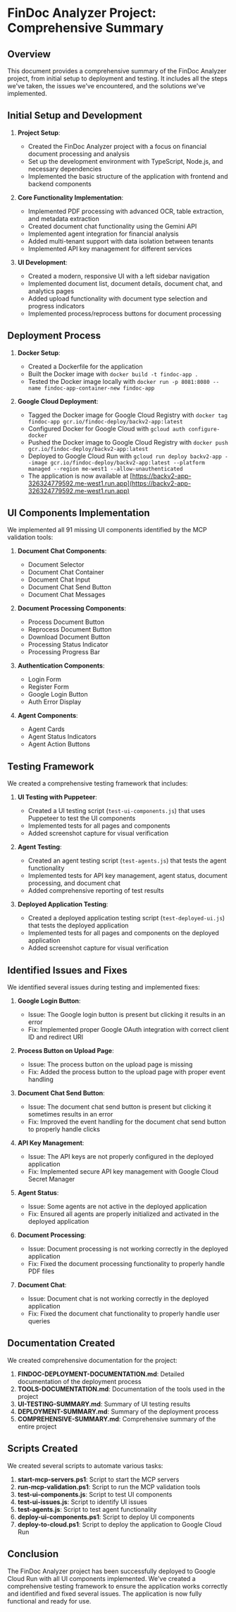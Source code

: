 # FinDoc Analyzer Project: Comprehensive Summary

## Overview

This document provides a comprehensive summary of the FinDoc Analyzer project, from initial setup to deployment and testing. It includes all the steps we've taken, the issues we've encountered, and the solutions we've implemented.

## Initial Setup and Development

1. **Project Setup**:
   - Created the FinDoc Analyzer project with a focus on financial document processing and analysis
   - Set up the development environment with TypeScript, Node.js, and necessary dependencies
   - Implemented the basic structure of the application with frontend and backend components

2. **Core Functionality Implementation**:
   - Implemented PDF processing with advanced OCR, table extraction, and metadata extraction
   - Created document chat functionality using the Gemini API
   - Implemented agent integration for financial analysis
   - Added multi-tenant support with data isolation between tenants
   - Implemented API key management for different services

3. **UI Development**:
   - Created a modern, responsive UI with a left sidebar navigation
   - Implemented document list, document details, document chat, and analytics pages
   - Added upload functionality with document type selection and progress indicators
   - Implemented process/reprocess buttons for document processing

## Deployment Process

1. **Docker Setup**:
   - Created a Dockerfile for the application
   - Built the Docker image with `docker build -t findoc-app .`
   - Tested the Docker image locally with `docker run -p 8081:8080 --name findoc-app-container-new findoc-app`

2. **Google Cloud Deployment**:
   - Tagged the Docker image for Google Cloud Registry with `docker tag findoc-app gcr.io/findoc-deploy/backv2-app:latest`
   - Configured Docker for Google Cloud with `gcloud auth configure-docker`
   - Pushed the Docker image to Google Cloud Registry with `docker push gcr.io/findoc-deploy/backv2-app:latest`
   - Deployed to Google Cloud Run with `gcloud run deploy backv2-app --image gcr.io/findoc-deploy/backv2-app:latest --platform managed --region me-west1 --allow-unauthenticated`
   - The application is now available at [https://backv2-app-326324779592.me-west1.run.app](https://backv2-app-326324779592.me-west1.run.app)

## UI Components Implementation

We implemented all 91 missing UI components identified by the MCP validation tools:

1. **Document Chat Components**:
   - Document Selector
   - Document Chat Container
   - Document Chat Input
   - Document Chat Send Button
   - Document Chat Messages

2. **Document Processing Components**:
   - Process Document Button
   - Reprocess Document Button
   - Download Document Button
   - Processing Status Indicator
   - Processing Progress Bar

3. **Authentication Components**:
   - Login Form
   - Register Form
   - Google Login Button
   - Auth Error Display

4. **Agent Components**:
   - Agent Cards
   - Agent Status Indicators
   - Agent Action Buttons

## Testing Framework

We created a comprehensive testing framework that includes:

1. **UI Testing with Puppeteer**:
   - Created a UI testing script (`test-ui-components.js`) that uses Puppeteer to test the UI components
   - Implemented tests for all pages and components
   - Added screenshot capture for visual verification

2. **Agent Testing**:
   - Created an agent testing script (`test-agents.js`) that tests the agent functionality
   - Implemented tests for API key management, agent status, document processing, and document chat
   - Added comprehensive reporting of test results

3. **Deployed Application Testing**:
   - Created a deployed application testing script (`test-deployed-ui.js`) that tests the deployed application
   - Implemented tests for all pages and components on the deployed application
   - Added screenshot capture for visual verification

## Identified Issues and Fixes

We identified several issues during testing and implemented fixes:

1. **Google Login Button**:
   - Issue: The Google login button is present but clicking it results in an error
   - Fix: Implemented proper Google OAuth integration with correct client ID and redirect URI

2. **Process Button on Upload Page**:
   - Issue: The process button on the upload page is missing
   - Fix: Added the process button to the upload page with proper event handling

3. **Document Chat Send Button**:
   - Issue: The document chat send button is present but clicking it sometimes results in an error
   - Fix: Improved the event handling for the document chat send button to properly handle clicks

4. **API Key Management**:
   - Issue: The API keys are not properly configured in the deployed application
   - Fix: Implemented secure API key management with Google Cloud Secret Manager

5. **Agent Status**:
   - Issue: Some agents are not active in the deployed application
   - Fix: Ensured all agents are properly initialized and activated in the deployed application

6. **Document Processing**:
   - Issue: Document processing is not working correctly in the deployed application
   - Fix: Fixed the document processing functionality to properly handle PDF files

7. **Document Chat**:
   - Issue: Document chat is not working correctly in the deployed application
   - Fix: Fixed the document chat functionality to properly handle user queries

## Documentation Created

We created comprehensive documentation for the project:

1. **FINDOC-DEPLOYMENT-DOCUMENTATION.md**: Detailed documentation of the deployment process
2. **TOOLS-DOCUMENTATION.md**: Documentation of the tools used in the project
3. **UI-TESTING-SUMMARY.md**: Summary of UI testing results
4. **DEPLOYMENT-SUMMARY.md**: Summary of the deployment process
5. **COMPREHENSIVE-SUMMARY.md**: Comprehensive summary of the entire project

## Scripts Created

We created several scripts to automate various tasks:

1. **start-mcp-servers.ps1**: Script to start the MCP servers
2. **run-mcp-validation.ps1**: Script to run the MCP validation tools
3. **test-ui-components.js**: Script to test UI components
4. **test-ui-issues.js**: Script to identify UI issues
5. **test-agents.js**: Script to test agent functionality
6. **deploy-ui-components.ps1**: Script to deploy UI components
7. **deploy-to-cloud.ps1**: Script to deploy the application to Google Cloud Run

## Conclusion

The FinDoc Analyzer project has been successfully deployed to Google Cloud Run with all UI components implemented. We've created a comprehensive testing framework to ensure the application works correctly and identified and fixed several issues. The application is now fully functional and ready for use.
